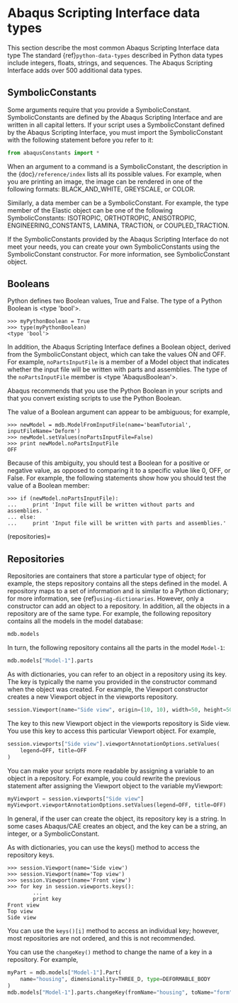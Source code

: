 # Abaqus Scripting Interface data types

This section describe the most common Abaqus Scripting Interface data type The standard {ref}`python-data-types` described in Python data types include integers, floats, strings, and sequences. The Abaqus Scripting Interface adds over 500 additional data types.

## SymbolicConstants

Some arguments require that you provide a SymbolicConstant. SymbolicConstants are defined by the Abaqus Scripting Interface and are written in all capital letters. If your script uses a SymbolicConstant defined by the Abaqus Scripting Interface, you must import the SymbolicConstant with the following statement before you refer to it:

```python
from abaqusConstants import *
```

When an argument to a command is a SymbolicConstant, the description in the {doc}`/reference/index` lists all its possible values. For example, when you are printing an image, the image can be rendered in one of the following formats: BLACK_AND_WHITE, GREYSCALE, or COLOR.

Similarly, a data member can be a SymbolicConstant. For example, the type member of the Elastic object can be one of the following SymbolicConstants: ISOTROPIC, ORTHOTROPIC, ANISOTROPIC, ENGINEERING_CONSTANTS, LAMINA, TRACTION, or COUPLED_TRACTION.

If the SymbolicConstants provided by the Abaqus Scripting Interface do not meet your needs, you can create your own SymbolicConstants using the SymbolicConstant constructor. For more information, see SymbolicConstant object.

## Booleans

Python defines two Boolean values, True and False. The type of a Python Boolean is \<type 'bool'>.

```pycon
>>> myPythonBoolean = True
>>> type(myPythonBoolean)
<type 'bool'>
```

In addition, the Abaqus Scripting Interface defines a Boolean object, derived from the SymbolicConstant object, which can take the values ON and OFF. For example, `noPartsInputFile` is a member of a Model object that indicates whether the input file will be written with parts and assemblies. The type of the `noPartsInputFile` member is \<type 'AbaqusBoolean'>.

Abaqus recommends that you use the Python Boolean in your scripts and that you convert existing scripts to use the Python Boolean.

The value of a Boolean argument can appear to be ambiguous; for example,

```pycon
>>> newModel = mdb.ModelFromInputFile(name='beamTutorial', inputFileName='Deform')
>>> newModel.setValues(noPartsInputFile=False)
>>> print newModel.noPartsInputFile
OFF
```

Because of this ambiguity, you should test a Boolean for a positive or negative value, as opposed to comparing it to a specific value like 0, OFF, or False. For example, the following statements show how you should test the value of a Boolean member:

```pycon
>>> if (newModel.noPartsInputFile):
...     print 'Input file will be written without parts and assemblies. '
... else:
...     print 'Input file will be written with parts and assemblies.'
```

(repositories)=

## Repositories

Repositories are containers that store a particular type of object; for example, the steps repository contains all the steps defined in the model. A repository maps to a set of information and is similar to a Python dictionary; for more information, see {ref}`using-dictionaries`. However, only a constructor can add an object to a repository. In addition, all the objects in a repository are of the same type. For example, the following repository contains all the models in the model database:

```python
mdb.models
```

In turn, the following repository contains all the parts in the model `Model-1`:

```python
mdb.models["Model-1"].parts
```

As with dictionaries, you can refer to an object in a repository using its key. The key is typically the name you provided in the constructor command when the object was created. For example, the Viewport constructor creates a new Viewport object in the viewports repository.

```python
session.Viewport(name="Side view", origin=(10, 10), width=50, height=50)
```

The key to this new Viewport object in the viewports repository is Side view. You use this key to access this particular Viewport object. For example,

```python
session.viewports["Side view"].viewportAnnotationOptions.setValues(
    legend=OFF, title=OFF
)
```

You can make your scripts more readable by assigning a variable to an object in a repository. For example, you could rewrite the previous statement after assigning the Viewport object to the variable myViewport:

```python
myViewport = session.viewports["Side view"]
myViewport.viewportAnnotationOptions.setValues(legend=OFF, title=OFF)
```

In general, if the user can create the object, its repository key is a string. In some cases Abaqus/CAE creates an object, and the key can be a string, an integer, or a SymbolicConstant.

As with dictionaries, you can use the keys() method to access the repository keys.

```pycon
>>> session.Viewport(name='Side view')
>>> session.Viewport(name='Top view')
>>> session.Viewport(name='Front view')
>>> for key in session.viewports.keys():
        ...
        print key
Front view
Top view
Side view
```

You can use the `keys()[i]` method to access an individual key; however, most repositories are not ordered, and this is not recommended.

You can use the `changeKey()` method to change the name of a key in a repository. For example,

```python
myPart = mdb.models["Model-1"].Part(
    name="housing", dimensionality=THREE_D, type=DEFORMABLE_BODY
)
mdb.models["Model-1"].parts.changeKey(fromName="housing", toName="form")
```

